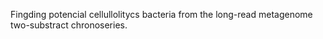 Fingding potencial cellullolitycs bacteria from the long-read metagenome two-substract chronoseries. 
